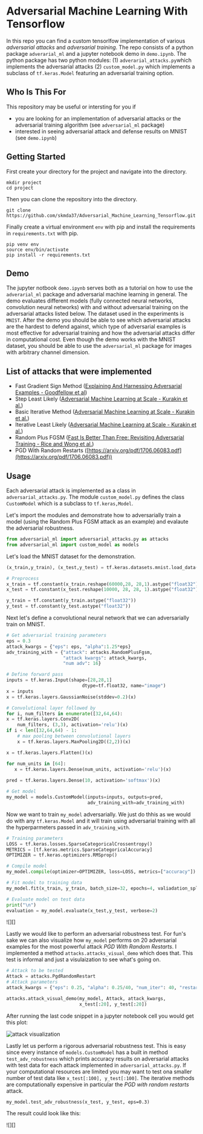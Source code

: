 # Adversarial Machine Learning With Tensorflow
In this repo you can find a custom tensorlfow implementation of various *adversarial attacks* and *adversarial training*.
The repo consists of a python package `adverarial_ml` and a jupyter notebook demo in `demo.ipynb`.
The python package has two python modules: (1) `adverarial_attacks.py`which implements the adversarial attacks (2)
`custom_model.py` which implements a subclass of `tf.keras.Model` featuring an adversarial training option. 

## Who Is This For
This repository may be useful or intersting for you if
- you are looking for an implementation of adversarial attacks or the adversarial
training algorithm (see `adversarial_ml` package)
- interested in seeing adversarial attack and defense 
results on MNIST (see `demo.ipynb`)

## Getting Started
First create your directory for the project and navigate into the directory.

```commandline
mkdir project
cd project
```

Then you can clone the repository into the directory.

```commandline
git clone https://github.com/skmda37/Adversarial_Machine_Learning_Tensorflow.git
```
Finally create a virtual environment `env` with pip and install the requirements
in `requirements.txt` with pip.

```commandline
pip venv env                
source env/bin/activate
pip install -r requirements.txt
```
## Demo
The jupyter notbook `demo.ipynb` serves both as a tutorial on how to use the `adverarial_ml` package and adversarial
machine learning in general. The demo evaluates different models (fully connected neural networks, convolution
neural networks) with and without adversarial training on the adversarial attacks listed below. The dataset used in the
experiments is `MNIST`. After the demo you should be able to see which adversarial attacks are the hardest to defend
against, which type of adversarial examples is most effective for adversarial training and how the adversarial attacks
differ in computational cost. Even though the demo works with the MNIST dataset,
you should be able to use the `adversarial_ml` package for images with arbitrary channel dimension.

## List of attacks that were implemented

- Fast Gradient Sign Method ([Explaining And Harnessing Adversarial Examples - Goodfellow et al](https://arxiv.org/pdf/1412.6572.pdf))
- Step Least Likely ([Adversarial Machine Learning at Scale - Kurakin et al.](https://arxiv.org/pdf/1611.01236.pdf))
- Basic Iterative Method ([Adversarial Machine Learning at Scale - Kurakin et al.](https://arxiv.org/pdf/1611.01236.pdf))
- Iterative Least Likely ([Adversarial Machine Learning at Scale - Kurakin et al.](https://arxiv.org/pdf/1611.01236.pdf))
- Random Plus FGSM ([Fast Is Better Than Free: Revisiting Adversarial Training - Rice and Wong et al.](https://arxiv.org/pdf/2001.03994.pdf))
- PGD With Random Restarts ([https://arxiv.org/pdf/1706.06083.pdf](https://arxiv.org/pdf/1706.06083.pdf))

## Usage 

Each adversarial attack is implemented as a class in `adversarial_attacks.py`. 
The module `custom_model.py` defines the class `CustomModel` which is a subclass to `tf.keras,Model`. 

Let's import the modules and demonstrate how to adversarially train a model (using the Random Plus FGSM attack as an example) and 
evalaute the adversarial robustness.

```python
from adversarial_ml import adversarial_attacks.py as attacks
from adversarial_ml import custom_model as models
```

Let's load the MNIST dataset for the demonstration.
```python
(x_train,y_train), (x_test,y_test) = tf.keras.datasets.mnist.load_data()

# Preprocess
x_train = tf.constant(x_train.reshape(60000,28, 28,1).astype("float32") / 255)
x_test = tf.constant(x_test.reshape(10000, 28, 28, 1).astype("float32") / 255)

y_train = tf.constant(y_train.astype("float32"))
y_test = tf.constant(y_test.astype("float32"))
```
Next let's define a convolutional neural network that we can adversarially train on MNIST.

```python
# Get adversarial training parameters
eps = 0.3
attack_kwargs = {"eps": eps, "alpha":1.25*eps}
adv_training_with = {"attack": attacks.RandomPlusFgsm,
                     "attack kwargs": attack_kwargs,
                     "num adv": 16}

# Define forward pass
inputs = tf.keras.Input(shape=[28,28,1]
                            dtype=tf.float32, name="image")
x = inputs
x = tf.keras.layers.GaussianNoise(stddev=0.2)(x)

# Convolutional layer followed by 
for i, num_filters in enumerate([32,64,64):
x = tf.keras.layers.Conv2D(
    num_filters, (3,3), activation='relu')(x)
if i < len([32,64,64) - 1:
    # max pooling between convolutional layers
    x = tf.keras.layers.MaxPooling2D((2,2))(x)

x = tf.keras.layers.Flatten()(x)

for num_units in [64]:
   x = tf.keras.layers.Dense(num_units, activation='relu')(x)
   
pred = tf.keras.layers.Dense(10, activation='softmax')(x)

# Get model
my_model = models.CustomModel(inputs=inputs, outputs=pred, 
                              adv_training_with=adv_training_with)
```

Now we want to train `my_model` adversarially. We just do thhis as we would do with any `tf.keras.Model` and it will train using
adversarial training with all the hyperparmeters passed in `adv_training_with`.

```python
# Training parameters
LOSS = tf.keras.losses.SparseCategoricalCrossentropy()
METRICS = [tf.keras.metrics.SparseCategoricalAccuracy]
OPTIMIZER = tf.keras.optimizers.RMSprop()

# Compile model
my_model.compile(optimizer=OPTIMIZER, loss=LOSS, metrics=["accuracy"])

# Fit model to training data 
my_model.fit(x_train, y_train, batch_size=32, epochs=4, valiadation_split=0.2)

# Evaluate model on test data
print("\n")
evaluation = my_model.evaluate(x_test,y_test, verbose=2)
```
![][]

Lastly we would like to perform an adversarial robustness test. For fun's sake we can
also visualize how `my_model` performs on 20 adversarial examples for the most powerful attack *PGD With Random Restarts*. I implemented a method
`attacks.attacks_visual_demo` which does that. This test is informal and just a visulaization to see what's going on.

```python
# Attack to be tested
Attack = attacks.PgdRandomRestart
# Attack parameters
attack_kwargs = {"eps": 0.25, "alpha": 0.25/40, "num_iter": 40, "restarts": 10}

attacks.attack_visual_demo(my_model, Attack, attack_kwargs,
                           x_test[:20], y_test[:20])
```
After running the last code snippet in a jupyter notebook cell you would get this plot:

![attack visualization](https://github.com/skmda37/Adversarial_Machine_Learning_Tensorflow/blob/master/images/attack_visualization.png)

Lastly let us perform a rigorous adversarial robustness test. This is easy since every instance of `models.CustomModel` has 
a built in method `test_adv_robustness` which prints accuracy results on adversarial attacks with test data for each attack implemented
in `adversarial_attacks.py`. If your computational resources are limited you may want to test ona smaller number of test data like `x_test[:100], y_test[:100]`.
The iterative methods are computationally expensive in particular the *PGD with random restarts* attack.

```pyhton
my_model.test_adv_robustness(x_test, y_test, eps=0.3)
```

The result could look like this:

![][]
